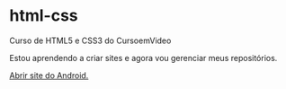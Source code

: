 # html-css
 Curso de HTML5 e CSS3 do CursoemVideo

Estou aprendendo a criar sites e agora vou gerenciar meus repositórios.

<a href="https://filipekawano.github.io/html-css/desafios/desafio_10/site-guanabara/android.html">Abrir site do Android.</a>